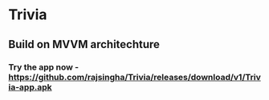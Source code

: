 # Trivia
## Build on MVVM architechture

### Try the app now - https://github.com/rajsingha/Trivia/releases/download/v1/Trivia-app.apk
